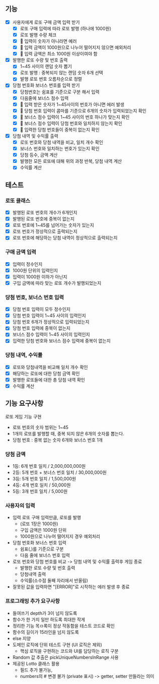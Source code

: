 ## 기능

- [x] 사용자에게 로또 구매 금액 입력 받기
  - [x] 로또 구매 입력에 따라 로또 발행 (하나에 1000원)
  - [x] 로또 발행 수량 체크
  - [x] 🚨 입력이 숫자가 아니라면 예러
  - [x] 🚨 입력 금액이 1000원으로 나누어 떨어지지 않으면 예외처리
  - [x] 🚨 입력 금액은 최소 1000원 이상이여야 함
- [x] 발행한 로또 수량 및 번호 출력
  - [x] 1~45 사이의 랜덤 숫자 뽑기
  - [x] 로또 발행 : 중복되지 않는 랜덤 숫자 6개 선택
  - [x] 발행 로또 번호 오름차순으로 정렬
- [x] 당첨 번호화 보너스 번호를 입력 받기
  - [x] 당첨번호는 쉼표를 기준으로 구분 해서 입력
  - [x] 다음줄에 보너스 점수 입력
  - [x] 🚨 입력 받은 숫자가 1~45사이의 번호가 아니면 에러 발생
  - [x] 🚨 당첨 번호 입력이 콤마를 기준으로 6개의 숫자가 입력되었는지 확인
  - [x] 🚨 보너스 점수 입력이 1~45 사이의 번호 하나가 맞는지 확인
  - [x] 🚨 보너스 점수 입력이 당첨 번호와 일치하지 않는지 확인
  - [x] 🚨 입력한 당첨 번호들이 중복이 없는지 확인
- [x] 당첨 내역 및 수익률 출력
  - [x] 로또 번호와 당첨 내역을 비교, 일치 개수 확인
  - [x] 보너스 번호와 일치하는 번호가 있는지 확인
  - [x] 당첨 등수, 금액 계산
  - [x] 발행한 모든 로또에 대해 위의 과정 반복, 당첨 내역 계산
  - [x] 수익률 계산

## 테스트

### 로또 클래스

- [x] 발행된 로또 번호의 개수가 6개인지
- [x] 발행된 로또 번호에 중복이 없는지
- [x] 로또 번호에 1~45를 넘어가는 숫자가 있는지
- [x] 로또 번호가 정상적으로 출력되는지
- [x] 로또 번호에 해당하는 당첨 내역이 정상적으로 출력되는지

### 구매 금액 입력

- [x] 입력이 정수인지
- [x] 1000원 단위의 입력인지
- [x] 입력이 1000원 이하가 아닌지
- [x] 구입 금액에 따라 맞는 로또 개수가 발행되었는지

### 당첨 번호, 보너스 번호 입력

- [x] 당첨 번호 입력이 모두 정수인지
- [x] 당첨 번호 입력이 1~45 사이의 입력인지
- [x] 당첨 번호 6개가 정상적으로 입력되었는지
- [x] 당첨 번호 입력에 중복이 없는지
- [x] 보너스 점수 입력이 1~45 사이의 입력인지
- [x] 입력한 당첨 번호와 보너스 점수 입력에 중복이 없는지

### 당첨 내역, 수익률

- [x] 로또와 당첨내역을 비교해 일치 개수 확인
- [x] 해당하는 로또에 대한 당첨 금액 확인
- [x] 발행한 로또들에 대한 총 당첨 내역 확인
- [x] 수익률 계산

## 기능 요구사항

로또 게임 기능 구현

- 로또 번호의 숫자 범위는 1~45
- 1개의 로또를 발행할 때, 중복 되지 않은 6개의 숫자를 뽑는다.
- 당첨 번호 : 중복 없는 숫자 6개와 보너스 번호 1개

### 당첨 금액

- 1등: 6개 번호 일치 / 2,000,000,000원
- 2등: 5개 번호 + 보너스 번호 일치 / 30,000,000원
- 3등: 5개 번호 일치 / 1,500,000원
- 4등: 4개 번호 일치 / 50,000원
- 5등: 3개 번호 일치 / 5,000원

### 사용자의 입력

- 입력 로또 구매 임력만큼, 로또를 발행
  - (로또 1장은 1000원)
  - 구입 금액은 1000원 단위
  - 1000원으로 나누어 떨어지지 경우 예외처리
- 당첨 번호화 보너스 번호 입력
  - 쉼표(,)를 기준으로 구분
  - 다음 줄에 보너스 번호 입력
- 로또 번호와 당첨 번호를 비교 -> 당첨 내역 및 수익률 출력후 게임 종료
  - 발행한 로또 수량 및 번호 출력
  - 당첨내역 출력
  - 수익률(소수점 둘째 자리에서 반올림)
- 잘못된 값을 입력하면 "[ERROR]"로 시작하는 에러 발생 후 종료

### 프로그래밍 추가 요구사항

- 들여쓰기 depth가 3이 넘지 않도록
- 함수가 한 가지 일만 하도록 최대한 작게
- 정리한 기능 목ㅁ록이 정상 작동함을 테스트 코드로 확인
- 함수의 길이가 15라인을 넘지 않도록
- else 지양
- 도메인 로직에 단위 테스트 구현 (UI 로직은 제외)
  - 핵심 로직을 구현하는 코드와 UI를 담당하는 로직 구분
- Random 값 추출은 pickUniqueNumbersInRange 사용
- 제공된 Lotto 클래스 활용
  - 필드 추가 불가능,
  - numbers의 # 변경 불가 (private 표시) -> getter, setter 만들라는 의미
